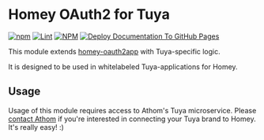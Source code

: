 # Homey OAuth2 for Tuya

[![npm](https://img.shields.io/npm/v/homey-oauth2app-tuya)](https://www.npmjs.com/package/homey-oauth2app-tuya) [![Lint](https://github.com/athombv/node-homey-oauth2app-tuya/actions/workflows/lint.yml/badge.svg?branch=master)](https://github.com/athombv/node-homey-oauth2app-tuya/actions/workflows/lint.yml) [![NPM](https://github.com/athombv/node-homey-oauth2app-tuya/actions/workflows/deploy.yml/badge.svg)](https://github.com/athombv/node-homey-oauth2app-tuya/actions/workflows/deploy.yml) [![Deploy Documentation To GitHub Pages](https://github.com/athombv/node-homey-oauth2app-tuya/actions/workflows/docs.yml/badge.svg?branch=master)](https://github.com/athombv/node-homey-oauth2app-tuya/actions/workflows/docs.yml)


This module extends [homey-oauth2app](https://github.com/athombv/node-homey-oauth2app) with Tuya-specific logic.

It is designed to be used in whitelabeled Tuya-applications for Homey.

## Usage

Usage of this module requires access to Athom's Tuya microservice. Please [contact Athom](mailto:partners@athom.com) if you're interested in connecting your Tuya brand to Homey. It's really easy! :)